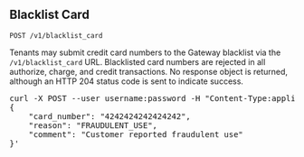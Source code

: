 Blacklist Card
--------------

    POST /v1/blacklist_card

Tenants may submit credit card numbers to the Gateway blacklist via the
`/v1/blacklist_card` URL. Blacklisted card numbers are rejected in all
authorize, charge, and credit transactions. No response object is
returned, although an HTTP 204 status code is sent to indicate success.

<div class="http-example http-request-example">
  <pre class="prettyprint">
curl -X POST --user username:password -H "Content-Type:application/json" {{site.data.variables.apiurl.gateway}}/v1/blacklist_card -d'
{
    "card_number": "4242424242424242",
    "reason": "FRAUDULENT_USE",
    "comment": "Customer reported fraudulent use"
}'</pre>
</div>